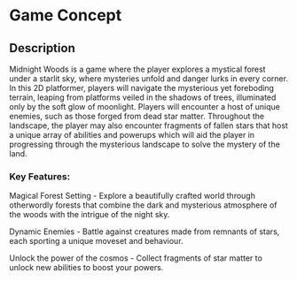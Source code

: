 # Game Concept

## Description
[//]: # (This is the elevator pitch, sell the idea)
Midnight Woods is a game where the player explores a mystical forest under a starlit sky, where mysteries unfold and danger lurks in
every corner. In this 2D platformer, players will navigate the mysterious yet foreboding terrain, leaping from platforms veiled in the shadows
of trees, illuminated only by the soft glow of moonlight. Players will encounter a host of unique enemies, such as those forged from dead star matter.
Throughout the landscape, the player may also encounter fragments of fallen stars that host a unique array of abilities and powerups
which will aid the player in progressing through the mysterious landscape to solve the mystery of the land.

### Key Features:

Magical Forest Setting - Explore a beautifully crafted world through otherwordly forests that combine the dark and mysterious
atmosphere of the woods with the intrigue of the night sky.

Dynamic Enemies - Battle against creatures made from remnants of stars, each sporting a unique moveset and behaviour.

Unlock the power of the cosmos - Collect fragments of star matter to unlock new abilities to boost your powers.
